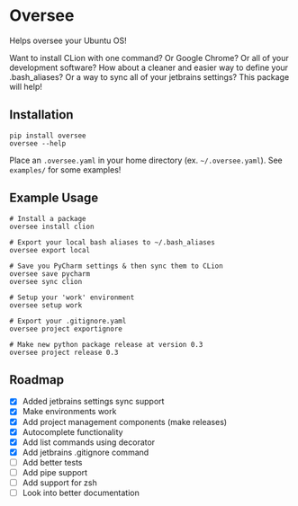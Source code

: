 # Oversee
Helps oversee your Ubuntu OS!

Want to install CLion with one command? Or Google Chrome? Or all of your development software? How about a cleaner and easier way to define your .bash_aliases? Or a way to
sync all of your jetbrains settings? This package will help!


## Installation
```
pip install oversee
oversee --help
```

Place an `.oversee.yaml` in your home directory (ex. `~/.oversee.yaml`). See `examples/` for some examples!

## Example Usage
```
# Install a package
oversee install clion

# Export your local bash aliases to ~/.bash_aliases
oversee export local

# Save you PyCharm settings & then sync them to CLion
oversee save pycharm
oversee sync clion

# Setup your 'work' environment
oversee setup work

# Export your .gitignore.yaml
oversee project exportignore

# Make new python package release at version 0.3
oversee project release 0.3
```

## Roadmap
- [x] Added jetbrains settings sync support
- [x] Make environments work
- [x] Add project management components (make releases)
- [x] Autocomplete functionality
- [x] Add list commands using decorator
- [x] Add jetbrains .gitignore command
- [ ] Add better tests
- [ ] Add pipe support
- [ ] Add support for zsh
- [ ] Look into better documentation
